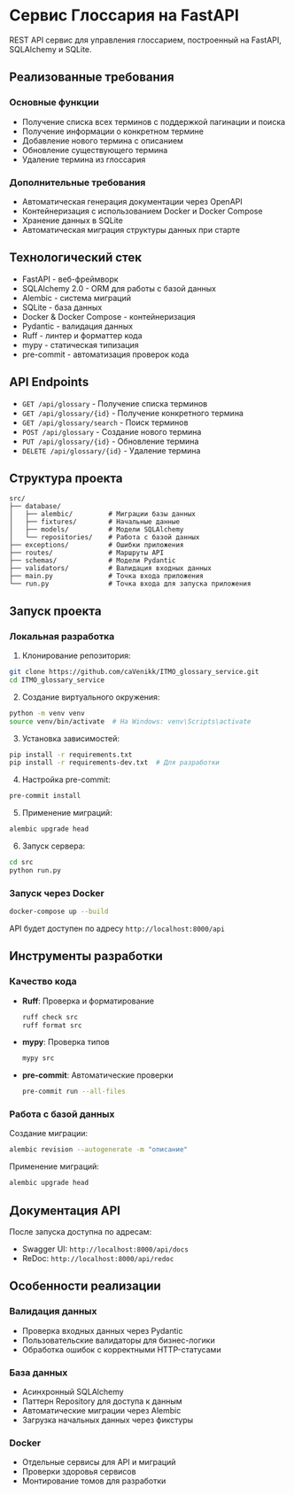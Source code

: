 # Сервис Глоссария на FastAPI

REST API сервис для управления глоссарием, построенный на FastAPI, SQLAlchemy и SQLite.

## Реализованные требования

### Основные функции

- Получение списка всех терминов с поддержкой пагинации и поиска
- Получение информации о конкретном термине
- Добавление нового термина с описанием
- Обновление существующего термина
- Удаление термина из глоссария

### Дополнительные требования

- Автоматическая генерация документации через OpenAPI
- Контейнеризация с использованием Docker и Docker Compose
- Хранение данных в SQLite
- Автоматическая миграция структуры данных при старте

## Технологический стек

- FastAPI - веб-фреймворк
- SQLAlchemy 2.0 - ORM для работы с базой данных
- Alembic - система миграций
- SQLite - база данных
- Docker & Docker Compose - контейнеризация
- Pydantic - валидация данных
- Ruff - линтер и форматтер кода
- mypy - статическая типизация
- pre-commit - автоматизация проверок кода

## API Endpoints

- `GET /api/glossary` - Получение списка терминов
- `GET /api/glossary/{id}` - Получение конкретного термина
- `GET /api/glossary/search` - Поиск терминов
- `POST /api/glossary` - Создание нового термина
- `PUT /api/glossary/{id}` - Обновление термина
- `DELETE /api/glossary/{id}` - Удаление термина

## Структура проекта

```text
src/
├── database/
│   ├── alembic/         # Миграции базы данных
│   ├── fixtures/        # Начальные данные
│   ├── models/          # Модели SQLAlchemy
│   └── repositories/    # Работа с базой данных
├── exceptions/          # Ошибки приложения
├── routes/              # Маршруты API
├── schemas/             # Модели Pydantic
├── validators/          # Валидация входных данных
├── main.py              # Точка входа приложения
└── run.py               # Точка входа для запуска приложения
```

## Запуск проекта

### Локальная разработка

1. Клонирование репозитория:

```bash
git clone https://github.com/caVenikk/ITMO_glossary_service.git
cd ITMO_glossary_service
```

2. Создание виртуального окружения:

```bash
python -m venv venv
source venv/bin/activate  # На Windows: venv\Scripts\activate
```

3. Установка зависимостей:

```bash
pip install -r requirements.txt
pip install -r requirements-dev.txt  # Для разработки
```

4. Настройка pre-commit:

```bash
pre-commit install
```

5. Применение миграций:

```bash
alembic upgrade head
```

6. Запуск сервера:

```bash
cd src
python run.py
```

### Запуск через Docker

```bash
docker-compose up --build
```

API будет доступен по адресу `http://localhost:8000/api`

## Инструменты разработки

### Качество кода

- **Ruff**: Проверка и форматирование

  ```bash
  ruff check src
  ruff format src
  ```

- **mypy**: Проверка типов

  ```bash
  mypy src
  ```

- **pre-commit**: Автоматические проверки

  ```bash
  pre-commit run --all-files
  ```

### Работа с базой данных

Создание миграции:

```bash
alembic revision --autogenerate -m "описание"
```

Применение миграций:

```bash
alembic upgrade head
```

## Документация API

После запуска доступна по адресам:

- Swagger UI: `http://localhost:8000/api/docs`
- ReDoc: `http://localhost:8000/api/redoc`

## Особенности реализации

### Валидация данных

- Проверка входных данных через Pydantic
- Пользовательские валидаторы для бизнес-логики
- Обработка ошибок с корректными HTTP-статусами

### База данных

- Асинхронный SQLAlchemy
- Паттерн Repository для доступа к данным
- Автоматические миграции через Alembic
- Загрузка начальных данных через фикстуры

### Docker

- Отдельные сервисы для API и миграций
- Проверки здоровья сервисов
- Монтирование томов для разработки
